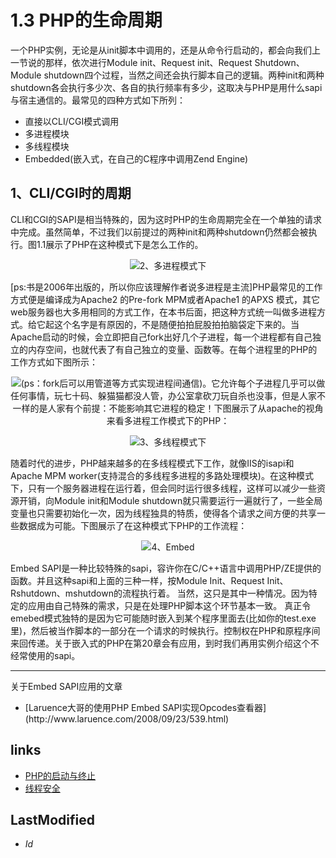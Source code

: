 # 1.3 PHP的生命周期 

一个PHP实例，无论是从init脚本中调用的，还是从命令行启动的，都会向我们上一节说的那样，依次进行Module init、Request init、Request Shutdown、Module shutdown四个过程，当然之间还会执行脚本自己的逻辑。两种init和两种shutdown各会执行多少次、各自的执行频率有多少，这取决与PHP是用什么sapi与宿主通信的。最常见的四种方式如下所列：
<ul>
	<li>直接以CLI/CGI模式调用</li>
	<li>多进程模块</li>
	<li>多线程模块</li>
	<li>Embedded(嵌入式，在自己的C程序中调用Zend Engine)</li>
</ul>

## 1、CLI/CGI时的周期
CLI和CGI的SAPI是相当特殊的，因为这时PHP的生命周期完全在一个单独的请求中完成。虽然简单，不过我们以前提过的两种init和两种shutdown仍然都会被执行。图1.1展示了PHP在这种模式下是怎么工作的。
<p style="text-align:center"><img src="image/01fig01.jpg"

## 2、多进程模式下
<span class="ps">[ps:书是2006年出版的，所以你应该理解作者说多进程是主流]</span>PHP最常见的工作方式便是编译成为Apache2 的Pre-fork MPM或者Apache1 的APXS 模式，其它web服务器也大多用相同的方式工作，在本书后面，把这种方式统一叫做多进程方式。给它起这个名字是有原因的，不是随便拍拍屁股拍拍脑袋定下来的。当Apache启动的时候，会立即把自己fork出好几个子进程，每一个进程都有自己独立的内存空间，也就代表了有自己独立的变量、函数等。在每个进程里的PHP的工作方式如下图所示：
<p style="text-align:center"><img src="image/01fig02.jpg"
因为是fork出来的，所以各个进程间的数据是无法直接相互影响的，无法读也无法写<span class="ps">(ps：fork后可以用管道等方式实现进程间通信)</span>。它允许每个子进程几乎可以做任何事情，玩七十码、躲猫猫都没人管，办公室拿砍刀玩自杀也没事，但是人家不一样的是人家有个前提：不能影响其它进程的稳定！下图展示了从apache的视角来看多进程工作模式下的PHP：
<p style="text-align:center"><img src="image/01fig03.jpg"

## 3、多线程模式下
随着时代的进步，PHP越来越多的在多线程模式下工作，就像IIS的isapi和Apache MPM worker<span class="ps">(支持混合的多线程多进程的多路处理模块)</span>。在这种模式下，只有一个服务器进程在运行着，但会同时运行很多线程，这样可以减少一些资源开销，向Module init和Module shutdown就只需要运行一遍就行了，一些全局变量也只需要初始化一次，因为线程独具的特质，使得各个请求之间方便的共享一些数据成为可能。下图展示了在这种模式下PHP的工作流程：
<p style="text-align:center"><img src="image/01fig04.jpg"

## 4、Embed
Embed SAPI是一种比较特殊的sapi，容许你在C/C++语言中调用PHP/ZE提供的函数。并且这种sapi和上面的三种一样，按Module Init、Request Init、Rshutdown、mshutdown的流程执行着。 当然，这只是其中一种情况。因为特定的应用由自己特殊的需求，只是在处理PHP脚本这个环节基本一致。
真正令emebed模式独特的是因为它可能随时嵌入到某个程序里面去(<span class="ps">比如你的test.exe里</span>)，然后被当作脚本的一部分在一个请求的时候执行。控制权在PHP和原程序间来回传递。关于嵌入式的PHP在第20章会有应用，到时我们再用实例介绍这个不经常使用的sapi。

<aside>
	<hr />
关于Embed SAPI应用的文章
	<ul>
		<li> [Laruence大哥的使用PHP Embed SAPI实现Opcodes查看器](http://www.laruence.com/2008/09/23/539.html) </li>
	</ul>
</aside>


## links
   * [PHP的启动与终止</title>](<1.2.md>)
   * [线程安全](<1.4.md>)

## LastModified 
   * $Id$
